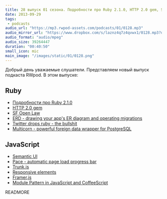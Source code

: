 ```yaml
---
title: 28 выпуск 01 сезона. Подробности про Ruby 2.1.0, HTTP 2.0 gem, Semantic UI, Framer.js и прочее
date: 2013-09-29
tags:
 - podcasts
audio_url: "https://mp3.rwpod-assets.com/podcasts/01/0128.mp3"
audio_mirror_url: "https://www.dropbox.com/s/laznz4q7z4qvwx1/0128.mp3?dl=1"
audio_format: "audio/mpeg"
audio_size: 39264447
duration: "00:40:50"
small_icon: mic
main_image: "/images/static/01/0128.png"
---
```


Добрый день уважаемые слушатели. Представляем новый выпуск подкаста RWpod. В этом выпуске:

## Ruby

 - [Подробности про Ruby 2.1.0](http://rkh.im/ruby-2.1)
 - [HTTP 2.0 gem](https://github.com/igrigorik/http-2)
 - [SF Open Law](http://sfmoci.github.io/openlaw/)
 - [ERD - drawing your app's ER diagram and operating migrations](https://github.com/amatsuda/erd)
 - [Twitter drops ruby - the bullshit](http://carlosbecker.com/posts/twitter-drops-ruby-bullshit/)
 - [Multicorn - powerful foreign data wrapper for PostgreSQL](http://leopard.in.ua/2013/09/28/postgresql-multicorn/)

## JavaScript

 - [Semantic UI](http://semantic-ui.com/)
 - [Pace - automatic page load progress bar](http://github.hubspot.com/pace/docs/welcome/)
 - [Trunk.js](http://www.roblukedesign.com/trunk/trunk.html)
 - [Responsive elements](http://kumailht.com/responsive-elements/)
 - [Framer.js](http://www.framerjs.com/)
 - [Module Pattern in JavaScript and CoffeeScript](http://robots.thoughtbot.com/post/51801869159/module-pattern-in-javascript-and-coffeescript)

READMORE

